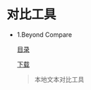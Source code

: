 # 对比工具

* 1.Beyond Compare

    [目录](BeyondCompare)

    [下载](http://www.skycn.net/soft/appid/79521.html)
    >本地文本对比工具
